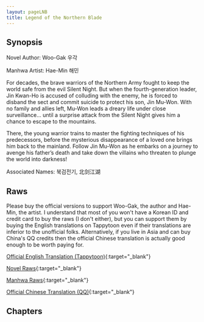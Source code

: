 ```yaml
---
layout: pageLNB
title: Legend of the Northern Blade
---
```


## Synopsis

Novel Author: Woo-Gak 우각

Manhwa Artist: Hae-Min 해민

For decades, the brave warriors of the Northern Army fought to keep the world safe from the evil Silent Night. But when the fourth-generation leader, Jin Kwan-Ho is accused of colluding with the enemy, he is forced to disband the sect and commit suicide to protect his son, Jin Mu-Won. With no family and allies left, Mu-Won leads a dreary life under close surveillance... until a surprise attack from the Silent Night gives him a chance to escape to the mountains.

There, the young warrior trains to master the fighting techniques of his predecessors, before the mysterious disappearance of a loved one brings him back to the mainland. Follow Jin Mu-Won as he embarks on a journey to avenge his father’s death and take down the villains who threaten to plunge the world into darkness!

Associated Names: 북검전기, 北剑江湖

## Raws

Please buy the official versions to support Woo-Gak, the author and Hae-Min, the artist. I understand that most of you won't have a Korean ID and credit card to buy the raws (I don't either), but you can support them by buying the English translations on Tappytoon even if their translations are inferior to the unofficial folks. Alternatively, if you live in Asia and can buy China's QQ credits then the official Chinese translation is actually good enough to be worth paying for.

[Official English Translation (Tappytoon)](https://www.tappytoon.com/en/comics/legend-of-northern-blade){:target="_blank"}

[Novel Raws](https://page.kakao.com/home?seriesId=47002791){:target="_blank"}

[Manhwa Raws](https://page.kakao.com/home?seriesId=54189843){:target="_blank"}

[Official Chinese Translation (QQ)](https://ac.qq.com/Comic/comicInfo/id/648162){:target="_blank"}

## Chapters

